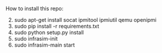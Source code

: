 How to install this repo:

2. sudo apt-get install socat ipmitool ipmiutil qemu openipmi
1. sudo pip install -r requirements.txt
3. sudo python setup.py install
4. sudo infrasim-init
5. sudo infrasim-main start

